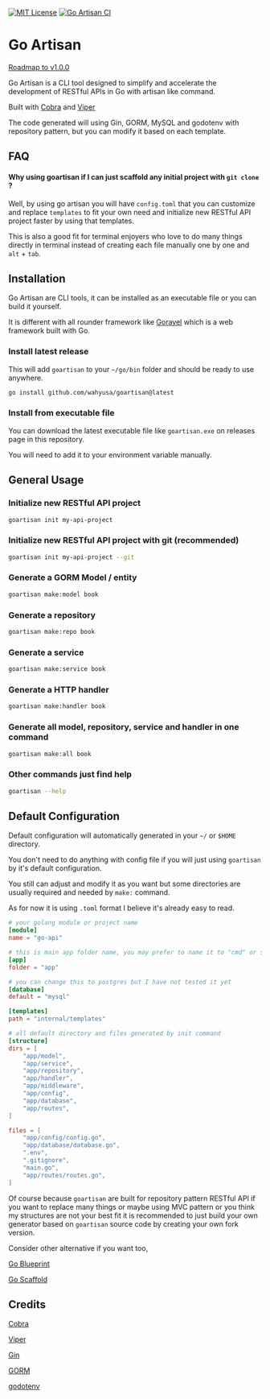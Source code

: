 [![MIT License](https://img.shields.io/badge/License-MIT-green.svg)](https://choosealicense.com/licenses/mit/) [![Go Artisan CI](https://github.com/wahyusa/goartisan/actions/workflows/go.yml/badge.svg)](https://github.com/wahyusa/goartisan/actions/workflows/go.yml)

# Go Artisan

[Roadmap to v1.0.0](https://github.com/users/wahyusa/projects/12/views/1)

Go Artisan is a CLI tool designed to simplify and accelerate the development of RESTful APIs in Go with artisan like command.

Built with [Cobra](https://github.com/spf13/cobra) and [Viper](https://github.com/spf13/viper)

The code generated will using Gin, GORM, MySQL and godotenv with repository pattern, but you can modify it based on each template.

## FAQ

#### Why using goartisan if I can just scaffold any initial project with `git clone` ?

Well, by using go artisan you will have `config.toml` that you can customize and replace `templates` to fit your own need and initialize new RESTful API project faster by using that templates.

This is also a good fit for terminal enjoyers who love to do many things directly in terminal instead of creating each file manually one by one and `alt` + `tab`.

## Installation

Go Artisan are CLI tools, it can be installed as an executable file or you can build it yourself.

It is different with all rounder framework like [Goravel](https://goravel.dev) which is a web framework built with Go.

### Install latest release

This will add `goartisan` to your `~/go/bin` folder and should be ready to use anywhere.

```bash
go install github.com/wahyusa/goartisan@latest
```

### Install from executable file

You can download the latest executable file like `goartisan.exe` on releases page in this repository.

You will need to add it to your environment variable manually.

## General Usage

### Initialize new RESTful API project

```bash
goartisan init my-api-project
```

### Initialize new RESTful API project with git (recommended)

```bash
goartisan init my-api-project --git
```

### Generate a GORM Model / entity

```bash
goartisan make:model book
```

### Generate a repository

```bash
goartisan make:repo book
```

### Generate a service

```bash
goartisan make:service book
```

### Generate a HTTP handler

```bash
goartisan make:handler book
```

### Generate all model, repository, service and handler in one command

```bash
goartisan make:all book
```

### Other commands just find help

```bash
goartisan --help
```

## Default Configuration

Default configuration will automatically generated in your `~/` or `$HOME` directory.

You don't need to do anything with config file if you will just using `goartisan` by it's default configuration.

You still can adjust and modify it as you want but some directories are usually required and needed by `make:` command.

As for now it is using `.toml` format I believe it's already easy to read.

```toml
# your golang module or project name
[module]
name = "go-api"

# this is main app folder name, you may prefer to name it to "cmd" or something
[app]
folder = "app"

# you can change this to postgres but I have not tested it yet
[database]
default = "mysql"

[templates]
path = "internal/templates"

# all default directory and files generated by init command
[structure]
dirs = [
    "app/model",
    "app/service",
    "app/repository",
    "app/handler",
    "app/middleware",
    "app/config",
    "app/database",
    "app/routes",
]

files = [
    "app/config/config.go",
    "app/database/database.go",
    ".env",
    ".gitignore",
    "main.go",
    "app/routes/routes.go",
]
```

Of course because `goartisan` are built for repository pattern RESTful API if you want to replace many things or maybe using MVC pattern or you think my structures are not your best fit it is recommended to just build your own generator based on `goartisan` source code by creating your own fork version.

Consider other alternative if you want too,

[Go Blueprint](https://github.com/Melkeydev/go-blueprint)

[Go Scaffold](https://github.com/go-scaffold/go-scaffold)

## Credits

[Cobra](https://github.com/spf13/cobra)

[Viper](https://github.com/spf13/viper)

[Gin](https://github.com/gin-gonic/gin)

[GORM](https://github.com/go-gorm/gorm)

[godotenv](https://github.com/joho/godotenv)
